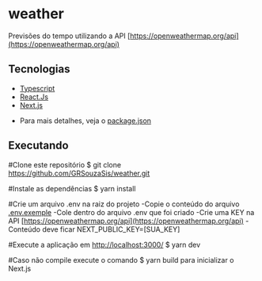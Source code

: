 # weather
Previsões do tempo utilizando a API [https://openweathermap.org/api](https://openweathermap.org/api)

## Tecnologias
  - [Typescript](https://www.typescriptlang.org/)
  - [React.Js](https://pt-br.reactjs.org/)
  - [Next.js](https://nextjs.org/)
  * Para mais detalhes, veja o [package.json](https://github.com/GRSouzaSis/weather/blob/master/package.json)
## Executando
 #Clone este repositório
 $ git clone https://github.com/GRSouzaSis/weather.git

 #Instale as dependências
 $ yarn install

#Crie um arquivo .env na raiz do projeto
-Copie o conteúdo do arquivo [.env.exemple](https://github.com/GRSouzaSis/weather/blob/master/.env.exemple)
-Cole dentro do arquivo .env que foi criado
-Crie uma KEY na API [https://openweathermap.org/api](https://openweathermap.org/api)
-Conteúdo deve ficar NEXT_PUBLIC_KEY=[SUA_KEY]

 #Execute a aplicação em [http://localhost:3000/](http://localhost:3000/)
 $ yarn dev

 #Caso não compile execute o comando
 $ yarn build para inicializar o Next.js
